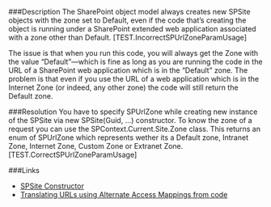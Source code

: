 ﻿<properties 
	pageTitle="RESP510238: Missing SPUrlZone param in SPSite constructor" 
    pageName="resp510238"
    parentPageId="csharp"
/>

###Description
The SharePoint object model always creates new SPSite objects with the zone set to Default, even if the code that’s creating the object is running under a SharePoint extended web application associated with a zone other than Default. 
[TEST.IncorrectSPUrlZoneParamUsage]

The issue is that when you run this code, you will always get the Zone with the value “Default”—which is fine as long as you are running the code in the URL of a SharePoint web application which is in the “Default” zone. The problem is that even if you use the URL of a web application which is in the Internet Zone (or indeed, any other zone) the code will still return the Default zone.

###Resolution
You have to specify SPUrlZone while creating new instance of the SPSite via new SPSite(Guid, …) constructor. 
To know the zone of a request you can use the SPContext.Current.Site.Zone class. This returns an enum of SPUrlZone which represents wether its a Default zone, Intranet Zone, Internet Zone, Custom Zone or Extranet Zone.
[TEST.CorrectSPUrlZoneParamUsage]


###Links
- [SPSite Constructor](https://msdn.microsoft.com/en-us/library/microsoft.sharepoint.spsite.spsite(v=office.14).aspx)
- [Translating URLs using Alternate Access Mappings from code](http://blog.hompus.nl/2011/02/23/translating-urls-using-the-alternate-access-mappings/)